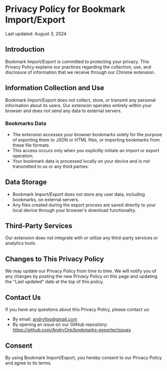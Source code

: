 # Privacy Policy for Bookmark Import/Export

Last updated: August 3, 2024

## Introduction

Bookmark Import/Export is committed to protecting your privacy. This Privacy Policy explains our practices regarding the collection, use, and disclosure of information that we receive through our Chrome extension.

## Information Collection and Use

Bookmark Import/Export does not collect, store, or transmit any personal information about its users. Our extension operates entirely within your browser and does not send any data to external servers.

### Bookmarks Data

- The extension accesses your browser bookmarks solely for the purpose of exporting them to JSON or HTML files, or importing bookmarks from these file formats.
- This access occurs only when you explicitly initiate an import or export operation.
- Your bookmark data is processed locally on your device and is not transmitted to us or any third parties.

## Data Storage

- Bookmark Import/Export does not store any user data, including bookmarks, on external servers.
- Any files created during the export process are saved directly to your local device through your browser's download functionality.

## Third-Party Services

Our extension does not integrate with or utilize any third-party services or analytics tools.

## Changes to This Privacy Policy

We may update our Privacy Policy from time to time. We will notify you of any changes by posting the new Privacy Policy on this page and updating the "Last updated" date at the top of this policy.

## Contact Us

If you have any questions about this Privacy Policy, please contact us:

- By email: andryfpo@gmail.com
- By opening an issue on our GitHub repository: https://github.com/AndryOre/bookmarks-exporter/issues

## Consent

By using Bookmark Import/Export, you hereby consent to our Privacy Policy and agree to its terms.
